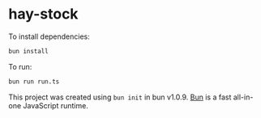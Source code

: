 # hay-stock

To install dependencies:

```bash
bun install
```

To run:

```bash
bun run run.ts
```

This project was created using `bun init` in bun v1.0.9. [Bun](https://bun.sh) is a fast all-in-one JavaScript runtime.
